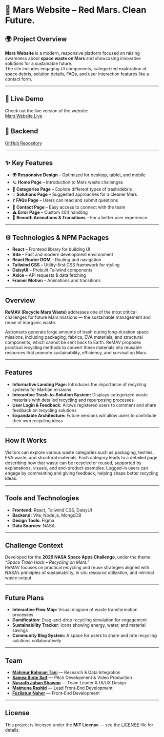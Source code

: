 # 🌌 Mars Website – Red Mars. Clean Future.

## 🌍 Project Overview
**Mars Website** is a modern, responsive platform focused on raising awareness about **space waste on Mars** and showcasing innovative solutions for a sustainable future.  
The site includes engaging UI components, categorized exploration of space debris, solution details, FAQs, and user interaction features like a contact form.  

---

## 🔗 Live Demo
Check out the live version of the website:  
[Mars Website Live](https://remav-cae9a.web.app/)

## 🔗 Backend
[GitHub Repository](https://github.com/tani-rahman/ReMav-server)

---

## ✨ Key Features
- 🌍 **Responsive Design** – Optimized for desktop, tablet, and mobile  
- 🪐 **Home Page** – Introduction to Mars waste challenges  
- 🧩 **Categories Page** – Explore different types of trash/debris  
- 💡 **Solutions Page** – Suggested approaches for a cleaner Mars  
- ❓ **FAQs Page** – Users can read and submit questions  
- 📩 **Contact Page** – Easy access to connect with the team  
- ⚠️ **Error Page** – Custom 404 handling  
- 🎨 **Smooth Animations & Transitions** – For a better user experience  

---

## ⚙️ Technologies & NPM Packages
- **React** – Frontend library for building UI  
- **Vite** – Fast and modern development environment  
- **React Router DOM** – Routing and navigation  
- **Tailwind CSS** – Utility-first CSS framework for styling  
- **DaisyUI** – Prebuilt Tailwind components  
- **Axios** – API requests & data fetching  
- **Framer Motion** – Animations and transitions  

---

## Overview

**ReMAV (Recycle Mars Waste)** addresses one of the most critical challenges for future Mars missions — the sustainable management and reuse of inorganic waste.  

Astronauts generate large amounts of trash during long-duration space missions, including packaging, fabrics, EVA materials, and structural components, which cannot be sent back to Earth. ReMAV proposes practical recycling methods to convert these materials into reusable resources that promote sustainability, efficiency, and survival on Mars.

---

## Features

- **Informative Landing Page:** Introduces the importance of recycling systems for Martian missions  
- **Interactive Trash-to-Solution System:** Displays categorized waste materials with detailed recycling and repurposing processes  
- **User Login & Feedback:** Allows registered users to comment and share feedback on recycling solutions  
- **Expandable Architecture:** Future versions will allow users to contribute their own recycling ideas  

---

## How It Works

Visitors can explore various waste categories such as packaging, textiles, EVA waste, and structural materials. Each category leads to a detailed page describing how that waste can be recycled or reused, supported by explanations, visuals, and end-product examples. Logged-in users can engage by commenting and giving feedback, helping shape better recycling ideas.  

---

## Tools and Technologies

- **Frontend:** React, Tailwind CSS, DaisyUI  
- **Backend:** Vite, Node.js, MongoDB  
- **Design Tools:** Figma  
- **Data Sources:** NASA  

---

## Challenge Context

Developed for the **2025 NASA Space Apps Challenge**, under the theme *“Space Trash Hack – Recycling on Mars.”*  
ReMAV focuses on practical recycling and reuse strategies aligned with NASA’s principles of sustainability, in situ resource utilization, and minimal waste output.  

---

## Future Plans

- **Interactive Flow Map:** Visual diagram of waste transformation processes  
- **Gamification:** Drag-and-drop recycling simulation for engagement  
- **Sustainability Tracker:** Icons showing energy, water, and material savings  
- **Community Blog System:** A space for users to share and rate recycling solutions collaboratively  

---

## Team

- [**Mahinur Rahman Tani**](https://github.com/tani-rahman) — Research & Data Integration  
- [**Samea Binte Saif**](https://github.com/samsquirrel) — Pitch Development & Video Production  
- [**Nusrath Jahan Shawon**](https://github.com/Shawon-NusrathJahan) — Team Leader & UI/UX Design  
- [**Maimuna Rashid**](https://github.com/maimunarashid) — Lead Front-End Development  
- [**Fozilatun Naher**](https://github.com/FozilatunNaherC231447) — Front-End Development  

---

## License

This project is licensed under the **MIT License** — see the [LICENSE](LICENSE) file for details.
